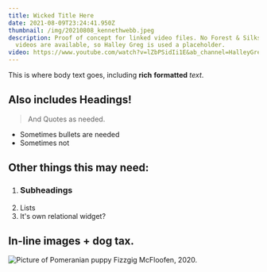 ```yaml
---
title: Wicked Title Here
date: 2021-08-09T23:24:41.950Z
thumbnail: /img/20210808_kennethwebb.jpeg
description: Proof of concept for linked video files. No Forest & Silks youtube
  videos are available, so Halley Greg is used a placeholder.
video: https://www.youtube.com/watch?v=lZbPSidIi1E&ab_channel=HalleyGreg
---
```

This is where body text goes, including **rich** **formatted** *text*.

## Also includes Headings!

> And Quotes as needed.

* Sometimes bullets are needed
* Sometimes not

## Other things this may need:

1. ### Subheadings
2. Lists
3. It's own relational widget?

## In-line images + dog tax. 

![Picture of Pomeranian puppy Fizzgig McFloofen, 2020.](/img/img_5122.jpg "Nice")